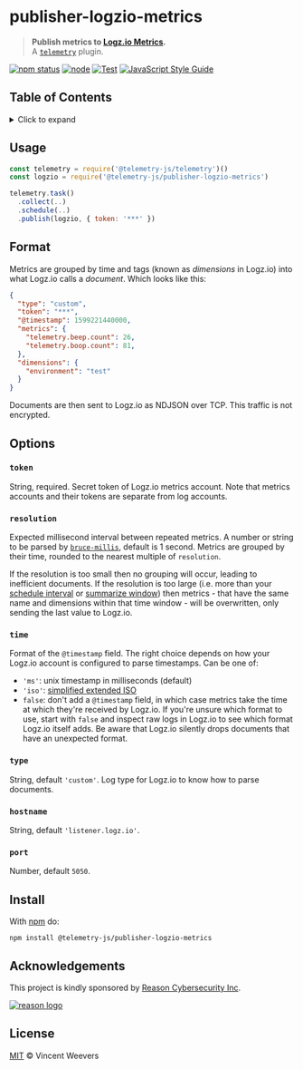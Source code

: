 # publisher-logzio-metrics

> **Publish metrics to [Logz.io Metrics](https://docs.logz.io/user-guide/infrastructure-monitoring/custom-metrics).**  
> A [`telemetry`](https://github.com/telemetry-js/telemetry) plugin.

[![npm status](http://img.shields.io/npm/v/telemetry-js/publisher-logzio-metrics.svg)](https://www.npmjs.org/package/@telemetry-js/publisher-logzio-metrics)
[![node](https://img.shields.io/node/v/@telemetry-js/publisher-logzio-metrics.svg)](https://www.npmjs.org/package/@telemetry-js/publisher-logzio-metrics)
[![Test](https://github.com/telemetry-js/publisher-logzio-metrics/workflows/Test/badge.svg?branch=main)](https://github.com/telemetry-js/publisher-logzio-metrics/actions)
[![JavaScript Style Guide](https://img.shields.io/badge/code_style-standard-brightgreen.svg)](https://standardjs.com)

## Table of Contents

<details><summary>Click to expand</summary>

- [Usage](#usage)
- [Format](#format)
- [Options](#options)
  - [`token`](#token)
  - [`resolution`](#resolution)
  - [`time`](#time)
  - [`type`](#type)
  - [`hostname`](#hostname)
  - [`port`](#port)
- [Install](#install)
- [Acknowledgements](#acknowledgements)
- [License](#license)

</details>

## Usage

```js
const telemetry = require('@telemetry-js/telemetry')()
const logzio = require('@telemetry-js/publisher-logzio-metrics')

telemetry.task()
  .collect(..)
  .schedule(..)
  .publish(logzio, { token: '***' })
```

## Format

Metrics are grouped by time and tags (known as _dimensions_ in Logz.io) into what Logz.io calls a _document_. Which looks like this:

```json
{
  "type": "custom",
  "token": "***",
  "@timestamp": 1599221440000,
  "metrics": {
    "telemetry.beep.count": 26,
    "telemetry.boop.count": 81,
  },
  "dimensions": {
    "environment": "test"
  }
}
```

Documents are then sent to Logz.io as NDJSON over TCP. This traffic is not encrypted.

## Options

### `token`

String, required. Secret token of Logz.io metrics account. Note that metrics accounts and their tokens are separate from log accounts.

### `resolution`

Expected millisecond interval between repeated metrics. A number or string to be parsed by [`bruce-millis`](https://github.com/vweevers/bruce-millis), default is 1 second. Metrics are grouped by their time, rounded to the nearest multiple of `resolution`.

If the resolution is too small then no grouping will occur, leading to inefficient documents. If the resolution is too large (i.e. more than your [schedule interval](../telemetry-schedule-simple) or [summarize window](../telemetry-processor-summarize)) then metrics - that have the same name and dimensions within that time window - will be overwritten, only sending the last value to Logz.io.

### `time`

Format of the `@timestamp` field. The right choice depends on how your Logz.io account is configured to parse timestamps. Can be one of:

- `'ms'`: unix timestamp in milliseconds (default)
- `'iso'`: [simplified extended ISO](https://developer.mozilla.org/en-US/docs/Web/JavaScript/Reference/Global_Objects/Date/toISOString)
- `false`: don't add a `@timestamp` field, in which case metrics take the time at which they're received by Logz.io. If you're unsure which format to use, start with `false` and inspect raw logs in Logz.io to see which format Logz.io itself adds. Be aware that Logz.io silently drops documents that have an unexpected format.

### `type`

String, default `'custom'`. Log type for Logz.io to know how to parse documents.

### `hostname`

String, default `'listener.logz.io'`.

### `port`

Number, default `5050`.

## Install

With [npm](https://npmjs.org) do:

```
npm install @telemetry-js/publisher-logzio-metrics
```

## Acknowledgements

This project is kindly sponsored by [Reason Cybersecurity Inc](https://reasonsecurity.com).

[![reason logo](https://cdn.reasonsecurity.com/github-assets/reason_signature_logo.png)](https://reasonsecurity.com)

## License

[MIT](LICENSE) © Vincent Weevers
